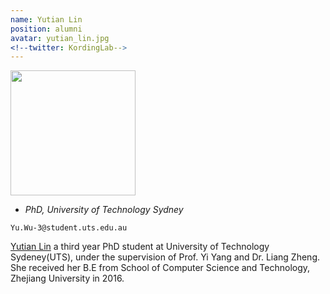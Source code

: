 ```yaml
---
name: Yutian Lin
position: alumni
avatar: yutian_lin.jpg
<!--twitter: KordingLab-->
---
```


<img width="200" src="{{site.baseurl}}/images/people/{{page.avatar}}" data-action="zoom">

- _PhD, University of Technology Sydney_<br>
<!--- _Science coach. Collaborator. Transdisciplinary optimist._-->

<i class="fa fa-envelope-o"></i> `Yu.Wu-3@student.uts.edu.au`

[Yutian Lin](https://vana77.github.io/) a third year PhD student at University of Technology Sydeney(UTS), under the supervision of Prof. Yi Yang and Dr. Liang Zheng. She received her B.E from School of Computer Science and Technology, Zhejiang University in 2016.

